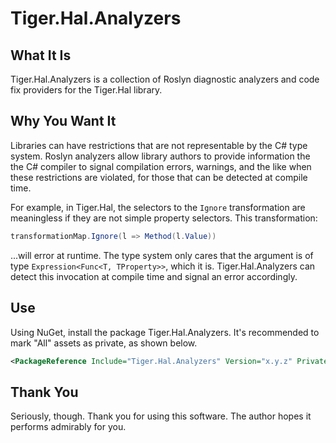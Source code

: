 # Tiger.Hal.Analyzers

## What It Is

Tiger.Hal.Analyzers is a collection of Roslyn diagnostic analyzers and code fix providers for the Tiger.Hal library.

## Why You Want It

Libraries can have restrictions that are not representable by the C# type system.
Roslyn analyzers allow library authors to provide information the the C# compiler to signal compilation errors, warnings, and the like when these restrictions are violated, for those that can be detected at compile time.

For example, in Tiger.Hal, the selectors to the `Ignore` transformation are meaningless if they are not simple property selectors.
This transformation:

```csharp
transformationMap.Ignore(l => Method(l.Value))
```

...will error at runtime.
The type system only cares that the argument is of type `Expression<Func<T, TProperty>>`, which it is.
Tiger.Hal.Analyzers can detect this invocation at compile time and signal an error accordingly.

## Use

Using NuGet, install the package Tiger.Hal.Analyzers. It's recommended to mark "All" assets as private, as shown below.

```xml
<PackageReference Include="Tiger.Hal.Analyzers" Version="x.y.z" PrivateAssets="All" />
```

## Thank You

Seriously, though. Thank you for using this software. The author hopes it performs admirably for you.
